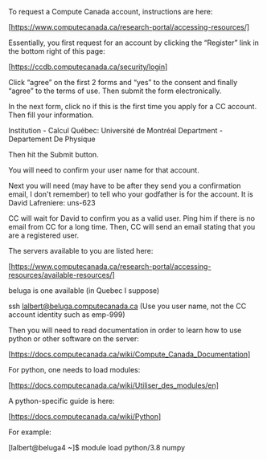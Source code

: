 To request a Compute Canada account, instructions are here:

[https://www.computecanada.ca/research-portal/accessing-resources/]


Essentially, you first request for an account by clicking the “Register” link in the bottom right of this page:

[https://ccdb.computecanada.ca/security/login]

Click “agree” on the first 2 forms and “yes” to the consent and finally “agree” to the terms of use. Then submit the form electronically.

In the next form, click no if this is the first time you apply for a CC account. Then fill your information.

Institution - Calcul Québec: Université de Montréal
Department - Departement De Physique

Then hit the Submit button.

You will need to confirm your user name for that account.

Next you will need (may have to be after they send you a confirmation email, I don't remember) to tell who your godfather is for the account. It is David Lafreniere: uns-623

CC will wait for David to confirm you as a valid user. Ping him if there is no email from CC for a long time. Then, CC will send an email stating that you are a registered user.

The servers available to you are listed here:

[https://www.computecanada.ca/research-portal/accessing-resources/available-resources/]

beluga is one available (in Quebec I suppose)

ssh lalbert@beluga.computecanada.ca (Use you user name, not the CC account identity such as emp-999)


Then you will need to read documentation in order to learn how to use python or other software on the server:

[https://docs.computecanada.ca/wiki/Compute_Canada_Documentation]

For python, one needs to load modules:

[https://docs.computecanada.ca/wiki/Utiliser_des_modules/en]

A python-specific guide is here:

[https://docs.computecanada.ca/wiki/Python]

For example:

[lalbert@beluga4 ~]$ module load python/3.8 numpy
